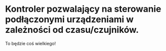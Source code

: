 # Kontroler pozwalający na sterowanie podłączonymi urządzeniami w zależności od czasu/czujników.

To będzie coś wielkiego!

